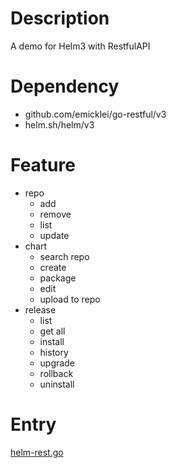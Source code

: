 # Description

A demo for Helm3 with RestfulAPI

# Dependency

- github.com/emicklei/go-restful/v3
- helm.sh/helm/v3

# Feature

- repo
  - add
  - remove
  - list
  - update
- chart
  - search repo
  - create
  - package
  - edit
  - upload to repo
- release
  - list
  - get all
  - install
  - history
  - upgrade
  - rollback
  - uninstall

# Entry

[helm-rest.go](helm-rest.go)
